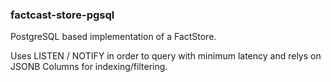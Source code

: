 ### factcast-store-pgsql

PostgreSQL based implementation of a FactStore.  

Uses LISTEN / NOTIFY in order to query with minimum latency and relys on JSONB Columns for indexing/filtering. 